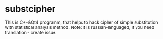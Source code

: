 substcipher
===========
This is C++&Qt4 programm, that helps to hack cipher of simple substitution with statistical analysis method.
Note: it is russian-languaged, if you need translation - create issue.

